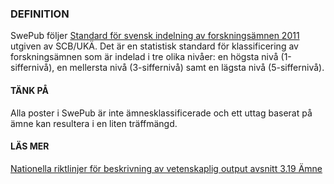 ### DEFINITION
SwePub följer <a href="http://www.scb.se/sv_/Dokumentation/Klassifikationer-och-standarder/Standard-for-svensk-indelning-av-forskningsamnen-2011/" target="_blank">Standard för svensk indelning av forskningsämnen 2011</a> utgiven av SCB/UKÄ. Det är en statistisk standard för klassificering av forskningsämnen som är indelad i tre olika nivåer: en högsta nivå (1-siffernivå), en mellersta nivå (3-siffernivå) samt en lägsta nivå (5-siffernivå). 

#### TÄNK PÅ
Alla poster i SwePub är inte ämnesklassificerade och ett uttag baserat på ämne kan resultera i en liten träffmängd. 

#### LÄS MER
<a href="http://www.kb.se/dokument/SwePub/v-1.2-Nationella-riktlinjer-för-beskrivning-av-vetenskaplig-output_2015_09_10.pdf" target="_blank">Nationella riktlinjer för beskrivning av vetenskaplig output avsnitt 3.19 Ämne</a> 

